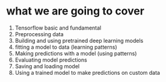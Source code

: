 # what we are going to cover
1. Tensorflow basic and fundamental
2. Preprocessing data
3. Building and using pretrained deep learning models
4. fitting a model to data (learning patterns)
5. Making predictions with a model (using patterns)
6. Evaluating model predictions
7. Saving and loading model
8. Using a trained model to make predictions on custom data

